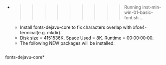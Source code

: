 * >>>>>>>>> Running inst-min-win-01-basic-font.sh ...
  * Install fonts-dejavu-core to fix characters overlap with xfce4-terminal(e.g. mkdir).
  * Disk size = 4151536K. Space Used = 8K. Runtime = 00:00:00:00.
  * The following NEW packages will be installed:
  ```bash
fonts-dejavu-core*
  ```
